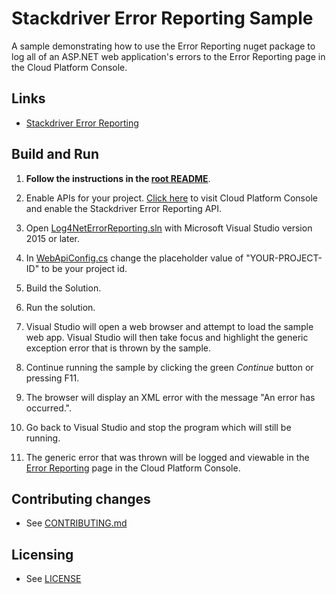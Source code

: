 # Stackdriver Error Reporting Sample

A sample demonstrating how to use the Error Reporting nuget package
to log all of an ASP.NET web application's errors to the Error Reporting page in the Cloud Platform Console.

## Links

- [Stackdriver Error Reporting](https://cloud.google.com/error-reporting/)

## Build and Run

1.  **Follow the instructions in the [root README](../../../README.md)**.

2.  Enable APIs for your project.
    [Click here](https://console.cloud.google.com/flows/enableapi?apiid=clouderrorreporting.googleapis.com&showconfirmation=true)
    to visit Cloud Platform Console and enable the Stackdriver Error Reporting API.

3.  Open [Log4NetErrorReporting.sln](Log4NetErrorReporting.sln) with Microsoft Visual Studio version 2015 or later.

4. In [WebApiConfig.cs](App_Start/WebApiConfig.cs) change the placeholder value of "YOUR-PROJECT-ID" to be your project id.

5. Build the Solution.

6. Run the solution.

7. Visual Studio will open a web browser and attempt to load the sample web app. Visual Studio will then take focus and highlight the generic exception error that is thrown by the sample.

8. Continue running the sample by clicking the green *Continue* button or pressing F11.

9. The browser will display an XML error with the message "An error has occurred.".

10. Go back to Visual Studio and stop the program which will still be running.

11. The generic error that was thrown will be logged and viewable in
    the [Error Reporting](https://console.cloud.google.com/errors) page
    in the Cloud Platform Console.


## Contributing changes

* See [CONTRIBUTING.md](../../../CONTRIBUTING.md)

## Licensing

* See [LICENSE](../../../LICENSE)

